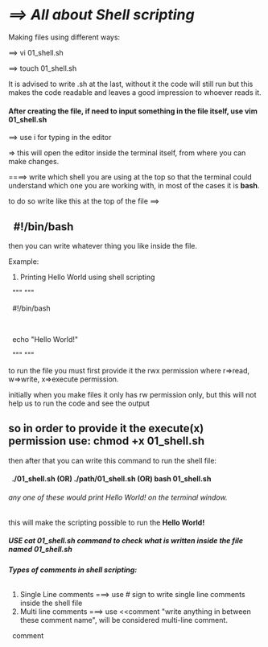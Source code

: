 # ***==> All about Shell scripting***



Making files using different ways:



==> vi 01\_shell.sh

==> touch 01\_shell.sh



It is advised to write .sh at the last, without it the code will still run but this makes the code readable and leaves a good impression to whoever reads it.



#### After creating the file, if need to input something in the file itself, use vim 01\_shell.sh



==> use i for typing in the editor

=> this will open the editor inside the terminal itself, from where you can make changes.



====> write which shell you are using at the top so that the terminal could understand which one you are working with, in most of the cases it is **bash**.

to do so write like this at the top of the file ==>

##  				 #!/bin/bash

then you can write whatever thing you like inside the file.



Example:

1. Printing Hello World using shell scripting

 	"""				"""

 		#!/bin/bash

 

 		echo "Hello World!"

 	"""				"""



to run the file you must first provide it the rwx permission where r=>read,   w=>write,   x=>execute permission.

initially when you make files it only has rw permission only, but this will not help us to run the code and see the output



so in order to provide it the execute(x) permission use:
chmod +x 01\_shell.sh
---



then after that you can write this command to run the shell file:



####  		./01\_shell.sh (OR)  ./path/01\_shell.sh   (OR)   bash 01\_shell.sh



###### any one of these would print Hello World! on the terminal window.



this will make the scripting possible to run the **Hello World!**







##### **USE cat 01\_shell.sh command to check what is written inside the file named 01\_shell.sh**



###### **Types of comments in shell scripting:**



1. Single Line comments ===> use # sign to write single line comments inside the shell file
2. Multi line comments ===> use <<comment "write anything in between these comment name", will be considered multi-line comment.

 				 comment